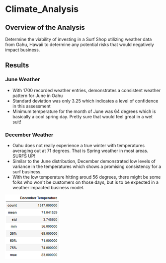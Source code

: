# Climate_Analysis

## Overview of the Analysis
Determine the viability of investing in a Surf Shop utilizing weather data from Oahu, Hawaii to determine any potential risks that would negatively impact business.

## Results

### June Weather
- With 1700 recorded weather entries, demonstrates a consistent weather pattern for June in Oahu
- Standard deviation was only 3.25 which indicates a level of confidence in this assessment
- Minimum temperature for the month of June was 64 degrees which is basically a cool spring day. Pretty sure that would feel great in a wet suit!

### December Weather
- Oahu does not really experience a true winter with temperatures averaging out at 71 degrees. That is Spring weather in most areas. SURFS UP!
- Similar to the June distribution, December demonstrated low levels of variance in the temperatures which shows a promising consistency for a surf business.
- With the low temperature hitting aroud 56 degrees, there might be some folks who won't be customers on those days, but is to be expected in a weather impacted business model.

![alt text](https://github.com/demarcomf/Climate_Analysis/blob/main/December%20Weather%20Stats.PNG)

